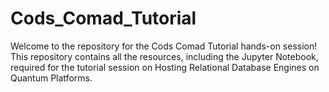# Cods_Comad_Tutorial

Welcome to the repository for the Cods Comad Tutorial hands-on session! This repository contains all the resources, including the Jupyter Notebook, required for the tutorial session on Hosting Relational Database Engines on Quantum Platforms.
